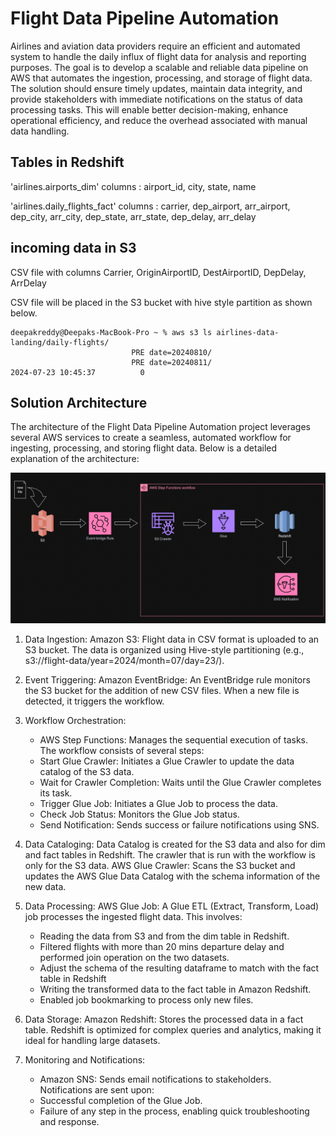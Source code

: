 # Flight Data Pipeline Automation

Airlines and aviation data providers require an efficient and automated system to handle the daily influx of flight data for analysis and reporting purposes. The goal is to develop a scalable and reliable data pipeline on AWS that automates the ingestion, processing, and storage of flight data. The solution should ensure timely updates, maintain data integrity, and provide stakeholders with immediate notifications on the status of data processing tasks. This will enable better decision-making, enhance operational efficiency, and reduce the overhead associated with manual data handling.


## Tables in Redshift

'airlines.airports_dim' 
columns : airport_id, city, state, name

'airlines.daily_flights_fact'
columns : carrier, dep_airport, arr_airport, dep_city, arr_city, dep_state, arr_state, dep_delay, arr_delay


## incoming data in S3

CSV file with columns Carrier, OriginAirportID, DestAirportID, DepDelay, ArrDelay

CSV file will be placed in the S3 bucket with hive style partition as shown below.

```
deepakreddy@Deepaks-MacBook-Pro ~ % aws s3 ls airlines-data-landing/daily-flights/
                           PRE date=20240810/
                           PRE date=20240811/
2024-07-23 10:45:37          0 
```

## Solution Architecture

The architecture of the Flight Data Pipeline Automation project leverages several AWS services to create a seamless, automated workflow for ingesting, processing, and storing flight data. Below is a detailed explanation of the architecture:

![architecture pic](architecture.png)

1. Data Ingestion:
    Amazon S3: Flight data in CSV format is uploaded to an S3 bucket. The data is organized using Hive-style partitioning 
    (e.g., s3://flight-data/year=2024/month=07/day=23/).

2. Event Triggering:
    Amazon EventBridge: An EventBridge rule monitors the S3 bucket for the addition of new CSV files. When a new file is detected, it triggers the workflow.

3. Workflow Orchestration:

    - AWS Step Functions: Manages the sequential execution of tasks. The workflow consists of several steps:
    - Start Glue Crawler: Initiates a Glue Crawler to update the data catalog of the S3 data.
    - Wait for Crawler Completion: Waits until the Glue Crawler completes its task.
    - Trigger Glue Job: Initiates a Glue Job to process the data.
    - Check Job Status: Monitors the Glue Job status.
    - Send Notification: Sends success or failure notifications using SNS.

4. Data Cataloging:
    Data Catalog is created for the S3 data and also for dim and fact tables in Redshift. The crawler that is run with the workflow is only for the S3 data.
    AWS Glue Crawler: Scans the S3 bucket and updates the AWS Glue Data Catalog with the schema information of the new data.

5. Data Processing:
    AWS Glue Job: A Glue ETL (Extract, Transform, Load) job processes the ingested flight data. This involves:
    - Reading the data from S3 and from the dim table in Redshift.
    - Filtered flights with more than 20 mins departure delay and performed join operation on the two datasets.
    - Adjust the schema of the resulting dataframe to match with the fact table in Redshift
    - Writing the transformed data to the fact table in Amazon Redshift.
    - Enabled job bookmarking to process only new files.

6. Data Storage:
    Amazon Redshift: Stores the processed data in a fact table. Redshift is optimized for complex queries and analytics, making it ideal for handling large datasets.

7. Monitoring and Notifications:
    - Amazon SNS: Sends email notifications to stakeholders. Notifications are sent upon:
    - Successful completion of the Glue Job.
    - Failure of any step in the process, enabling quick troubleshooting and response.
